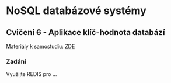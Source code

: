 # NoSQL databázové systémy

## Cvičení 6 - Aplikace klíč-hodnota databází

Materiály k samostudiu: [ZDE]()

### Zadání

Využijte REDIS pro ...

